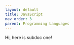 ```yaml
---
layout: default
title: JavaScript
nav_order: 3
parent: Programming Languages
---
```


Hi, here is subdoc one!
